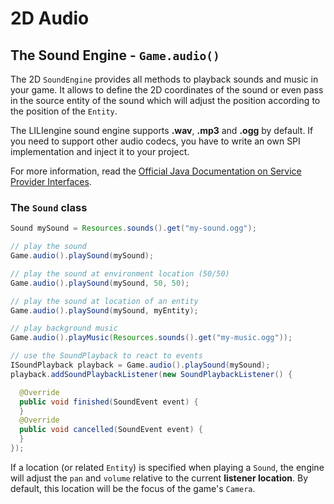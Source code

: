 # 2D Audio

## The Sound Engine - `Game.audio()`
The 2D `SoundEngine` provides all methods to playback sounds and music in your game. It allows to define the 2D coordinates of the sound or even pass in the source entity of the sound which will adjust the position according to the position of the `Entity`. 

The LILIengine sound engine supports **.wav**, **.mp3** and **.ogg** by default. If you need to support other audio codecs, you have to write an own SPI implementation and inject it to your project.

For more information, read the [Official Java Documentation on Service Provider Interfaces](https://docs.oracle.com/javase/tutorial/sound/SPI-intro.html).

### The `Sound` class


```java
Sound mySound = Resources.sounds().get("my-sound.ogg");

// play the sound
Game.audio().playSound(mySound);

// play the sound at environment location (50/50)
Game.audio().playSound(mySound, 50, 50);

// play the sound at location of an entity 
Game.audio().playSound(mySound, myEntity);

// play background music
Game.audio().playMusic(Resources.sounds().get("my-music.ogg"));

// use the SoundPlayback to react to events
ISoundPlayback playback = Game.audio().playSound(mySound);
playback.addSoundPlaybackListener(new SoundPlaybackListener() {

  @Override
  public void finished(SoundEvent event) {
  }
  @Override
  public void cancelled(SoundEvent event) {
  }
});
```

If a location (or related `Entity`) is specified when playing a `Sound`, the engine will adjust the `pan` and `volume` relative to the current **listener location**. By default, this location will be the focus of the game's `Camera`.